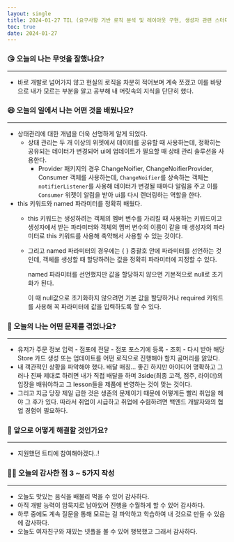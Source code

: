 ```yaml
---
layout: single
title: 2024-01-27 TIL (요구사항 기반 로직 분석 및 레이아웃 구현, 생성자 관련 스터디)
toc: true
date: 2024-01-27
---
```


### 😘 오늘의 나는 무엇을 잘했나요?

---

- 바로 개발로 넘어가지 않고 현실의 로직을 차분히 적어보며 계속 쪼갰고 이를 바탕으로 내가 모르는 부분을 알고 공부해 내 머릿속의 지식을 단단히 했다.

### 😆 오늘의 일에서 나는 어떤 것을 배웠나요?

---

- 상태관리에 대한 개념을 더욱 선명하게 알게 되었다.
    - 상태 관리는 두 개 이상의 위젯에서 데이터를 공유할 때 사용하는데, 정확히는 공유되는 데이터가 변경되어 ui에 업데이트가 필요할 때 상태 관리 솔루션을 사용한다.
        - Provider 패키지의 경우 ChangeNoifier, ChangeNoifierProvider, Consumer 객체를 사용하는데, `ChangeNoifier`를 상속하는 객체는 `notifierListener`를 사용해 데이터가 변경될 때마다 알림을 주고 이를 `Consumer` 위젯이 알림을 받아 ui를 다시 렌더링하는 역할을 한다.
- this 키워드와 named 파라미터를 정확히 배웠다.
    - this 키워드는 생성하려는 객체의 멤버 변수를 가리킬 때 사용하는 키워드이고 생성자에서 받는 파라미터와 객체의 멤버 변수의 이름이 같을 때 생성자의 파라미터로 this 키워드를 사용해 축약해서 사용할 수 있는 것이다.
    - 그리고 named 파라미터의 경우에는 { } 중괄호 안에 파라미터를 선언하는 것인데, 객체를 생성할 때 할당하려는 값을 정확히 파라미터에 지정할 수 있다.
        
        named 파라미터를 선언했지만 값을 할당하지 않으면 기본적으로 null로 초기화가 된다.
        
        이 때 null값으로 초기화하지 않으려면 기본 값을 할당하거나 required 키워드를 사용해 꼭 파라미터에 값을 입력하도록 할 수 있다.
        

### 🤢 오늘의 나는 어떤 문제를 겪었나요?

---

- 유저가 주문 정보 입력 - 점포에 전달 - 점포 포스기에 등록 - 조회 - 다시 받아 해당 Store 카드 생성 또는 업데이트를 어떤 로직으로 진행해야 할지 골머리를 앓았다.
- 내 객관적인 상황을 파악해야 했다. 배달 매칭… 좋긴 하지만 아이디어 명확하고 그러나 진짜 제대로 하려면 내가 직접 배달을 하며 3side(최종 고객, 점주, 라이더)의 입장을 배워야하고 그 lesson들을 제품에 반영하는 것이 맞는 것이다.
- 그리고 지금 당장 제일 급한 것은 생존의 문제이기 때문에 어떻게든 빨리 취업을 해야 그 후가 있다. 따라서 취업이 시급하고 취업에 수렴하려면 백엔드 개발자와의 협업 경험이 필요하다.

### 🤩 앞으로 어떻게 해결할 것인가요?

---

- 지원했던 트티에 참여해야겠다..!

### 🙏🏻 오늘의 감사한 점 3 ~ 5가지 작성

---

- 오늘도 맛있는 음식을 배불리 먹을 수 있어 감사하다.
- 아직 개발 능력이 암묵지로 남아있어 진행을 수월하게 할 수 있어 감사하다.
- 하루 중에도 계속 질문을 통해 모르는 걸 파악하고 학습하여 내 것으로 만들 수 있음에 감사하다.
- 오늘도 여자친구와 재밌는 넷플을 볼 수 있어 행복했고 그래서 감사하다.
